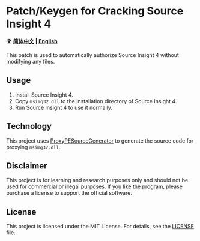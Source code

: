 # Patch/Keygen for Cracking Source Insight 4

🌍 **[简体中文](README.md) | [English](README-EN.md)**

This patch is used to automatically authorize Source Insight 4 without modifying any files.

## Usage

1. Install Source Insight 4.
2. Copy `msimg32.dll` to the installation directory of Source Insight 4.
3. Run Source Insight 4 to use it normally.

## Technology

This project uses [ProxyPESourceGenerator](https://github.com/YukiIsait/ProxyPESourceGenerator) to generate the source code for proxying `msimg32.dll`.

## Disclaimer

This project is for learning and research purposes only and should not be used for commercial or illegal purposes. If you like the program, please purchase a license to support the official software.

## License

This project is licensed under the MIT License. For details, see the [LICENSE](LICENSE.md) file.
